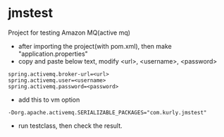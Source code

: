 # jmstest
Project for testing Amazon MQ(active mq)

- after importing the project(with pom.xml), then make "application.properties"
- copy and paste below text, modify &lt;url&gt;, &lt;username&gt;, &lt;password&gt;
```
spring.activemq.broker-url=<url>
spring.activemq.user=<username>
spring.activemq.password=<password>
```
- add this to vm option
```
-Dorg.apache.activemq.SERIALIZABLE_PACKAGES="com.kurly.jmstest"
```
- run testclass, then check the result.
  

